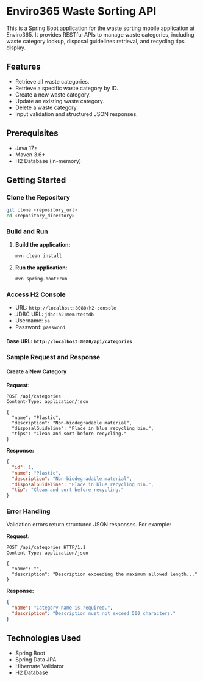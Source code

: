 # Enviro365 Waste Sorting API

This is a Spring Boot application for the waste sorting mobile application at Enviro365. It provides RESTful APIs to manage waste categories, including waste category lookup, disposal guidelines retrieval, and recycling tips display.

## Features
- Retrieve all waste categories.
- Retrieve a specific waste category by ID.
- Create a new waste category.
- Update an existing waste category.
- Delete a waste category.
- Input validation and structured JSON responses.

## Prerequisites
- Java 17+
- Maven 3.6+
- H2 Database (in-memory)

## Getting Started

### Clone the Repository
```bash
git clone <repository_url>
cd <repository_directory>
```

### Build and Run
1. **Build the application:**
   ```bash
   mvn clean install
   ```
2. **Run the application:**
   ```bash
   mvn spring-boot:run
   ```

### Access H2 Console
- URL: `http://localhost:8080/h2-console`
- JDBC URL: `jdbc:h2:mem:testdb`
- Username: `sa`
- Password: `password`

#### Base URL: `http://localhost:8080/api/categories`

### Sample Request and Response

#### Create a New Category
**Request:**
```http
POST /api/categories
Content-Type: application/json

{
  "name": "Plastic",
  "description": "Non-biodegradable material",
  "disposalGuideline": "Place in blue recycling bin.",
  "tips": "Clean and sort before recycling."
}
```

**Response:**
```json
{
  "id": 1,
  "name": "Plastic",
  "description": "Non-biodegradable material",
  "disposalGuideline": "Place in blue recycling bin.",
  "tip": "Clean and sort before recycling."
}
```

### Error Handling
Validation errors return structured JSON responses. For example:

**Request:**
```http
POST /api/categories HTTP/1.1
Content-Type: application/json

{
  "name": "",
  "description": "Description exceeding the maximum allowed length..."
}
```

**Response:**
```json
{
  "name": "Category name is required.",
  "description": "Description must not exceed 500 characters."
}
```

## Technologies Used
- Spring Boot
- Spring Data JPA
- Hibernate Validator
- H2 Database
